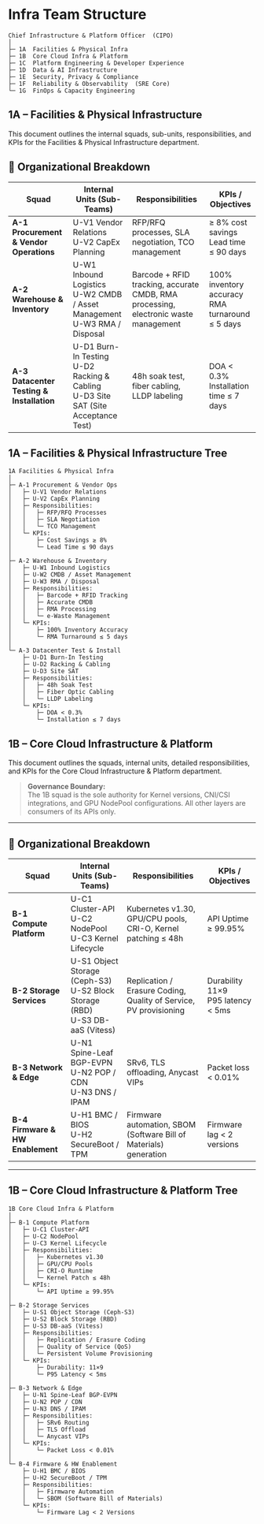 # **Infra Team Structure**

```
Chief Infrastructure & Platform Officer  (CIPO)
│
├─ 1A  Facilities & Physical Infra
├─ 1B  Core Cloud Infra & Platform
├─ 1C  Platform Engineering & Developer Experience
├─ 1D  Data & AI Infrastructure
├─ 1E  Security, Privacy & Compliance
├─ 1F  Reliability & Observability  (SRE Core)
└─ 1G  FinOps & Capacity Engineering
```
## **1A – Facilities & Physical Infrastructure**

This document outlines the internal squads, sub-units, responsibilities, and KPIs for the Facilities & Physical Infrastructure department.

## 📌 Organizational Breakdown

| Squad | Internal Units (Sub-Teams) | Responsibilities | KPIs / Objectives |
|-------|----------------------------|------------------|-------------------|
| **A-1 Procurement & Vendor Operations** | U-V1 Vendor Relations  <br> U-V2 CapEx Planning | RFP/RFQ processes, SLA negotiation, TCO management | ≥ 8% cost savings <br> Lead time ≤ 90 days |
| **A-2 Warehouse & Inventory** | U-W1 Inbound Logistics <br> U-W2 CMDB / Asset Management <br> U-W3 RMA / Disposal | Barcode + RFID tracking, accurate CMDB, RMA processing, electronic waste management | 100% inventory accuracy <br> RMA turnaround ≤ 5 days |
| **A-3 Datacenter Testing & Installation** | U-D1 Burn-In Testing <br> U-D2 Racking & Cabling <br> U-D3 Site SAT (Site Acceptance Test) | 48h soak test, fiber cabling, LLDP labeling | DOA < 0.3% <br> Installation time ≤ 7 days |

## **1A – Facilities & Physical Infrastructure Tree**

```
1A Facilities & Physical Infra
│
├─ A-1 Procurement & Vendor Ops
│   ├─ U-V1 Vendor Relations
│   ├─ U-V2 CapEx Planning
│   ├─ Responsibilities:
│   │   ├─ RFP/RFQ Processes
│   │   ├─ SLA Negotiation
│   │   └─ TCO Management
│   └─ KPIs:
│       ├─ Cost Savings ≥ 8%
│       └─ Lead Time ≤ 90 days
│
├─ A-2 Warehouse & Inventory
│   ├─ U-W1 Inbound Logistics
│   ├─ U-W2 CMDB / Asset Management
│   ├─ U-W3 RMA / Disposal
│   ├─ Responsibilities:
│   │   ├─ Barcode + RFID Tracking
│   │   ├─ Accurate CMDB
│   │   ├─ RMA Processing
│   │   └─ e-Waste Management
│   └─ KPIs:
│       ├─ 100% Inventory Accuracy
│       └─ RMA Turnaround ≤ 5 days
│
└─ A-3 Datacenter Test & Install
    ├─ U-D1 Burn-In Testing
    ├─ U-D2 Racking & Cabling
    ├─ U-D3 Site SAT
    ├─ Responsibilities:
    │   ├─ 48h Soak Test
    │   ├─ Fiber Optic Cabling
    │   └─ LLDP Labeling
    └─ KPIs:
        ├─ DOA < 0.3%
        └─ Installation ≤ 7 days
```

## **1B – Core Cloud Infrastructure & Platform**

This document outlines the squads, internal units, detailed responsibilities, and KPIs for the Core Cloud Infrastructure & Platform department.

> **Governance Boundary:**  
> The 1B squad is the sole authority for Kernel versions, CNI/CSI integrations, and GPU NodePool configurations. All other layers are consumers of its APIs only.

---

## 📌 Organizational Breakdown

| Squad | Internal Units (Sub-Teams) | Responsibilities | KPIs / Objectives |
|-------|----------------------------|------------------|-------------------|
| **B-1 Compute Platform** | U-C1 Cluster-API <br> U-C2 NodePool <br> U-C3 Kernel Lifecycle | Kubernetes v1.30, GPU/CPU pools, CRI-O, Kernel patching ≤ 48h | API Uptime ≥ 99.95% |
| **B-2 Storage Services** | U-S1 Object Storage (Ceph-S3) <br> U-S2 Block Storage (RBD) <br> U-S3 DB-aaS (Vitess) | Replication / Erasure Coding, Quality of Service, PV provisioning | Durability 11×9 <br> P95 latency < 5ms |
| **B-3 Network & Edge** | U-N1 Spine-Leaf BGP-EVPN <br> U-N2 POP / CDN <br> U-N3 DNS / IPAM | SRv6, TLS offloading, Anycast VIPs | Packet loss < 0.01% |
| **B-4 Firmware & HW Enablement** | U-H1 BMC / BIOS <br> U-H2 SecureBoot / TPM | Firmware automation, SBOM (Software Bill of Materials) generation | Firmware lag < 2 versions |

---

## **1B – Core Cloud Infrastructure & Platform Tree**

```
1B Core Cloud Infra & Platform
│
├─ B-1 Compute Platform
│   ├─ U-C1 Cluster-API
│   ├─ U-C2 NodePool
│   ├─ U-C3 Kernel Lifecycle
│   ├─ Responsibilities:
│   │   ├─ Kubernetes v1.30
│   │   ├─ GPU/CPU Pools
│   │   ├─ CRI-O Runtime
│   │   └─ Kernel Patch ≤ 48h
│   └─ KPIs:
│       └─ API Uptime ≥ 99.95%
│
├─ B-2 Storage Services
│   ├─ U-S1 Object Storage (Ceph-S3)
│   ├─ U-S2 Block Storage (RBD)
│   ├─ U-S3 DB-aaS (Vitess)
│   ├─ Responsibilities:
│   │   ├─ Replication / Erasure Coding
│   │   ├─ Quality of Service (QoS)
│   │   └─ Persistent Volume Provisioning
│   └─ KPIs:
│       ├─ Durability: 11×9
│       └─ P95 Latency < 5ms
│
├─ B-3 Network & Edge
│   ├─ U-N1 Spine-Leaf BGP-EVPN
│   ├─ U-N2 POP / CDN
│   ├─ U-N3 DNS / IPAM
│   ├─ Responsibilities:
│   │   ├─ SRv6 Routing
│   │   ├─ TLS Offload
│   │   └─ Anycast VIPs
│   └─ KPIs:
│       └─ Packet Loss < 0.01%
│
└─ B-4 Firmware & HW Enablement
    ├─ U-H1 BMC / BIOS
    ├─ U-H2 SecureBoot / TPM
    ├─ Responsibilities:
    │   ├─ Firmware Automation
    │   └─ SBOM (Software Bill of Materials)
    └─ KPIs:
        └─ Firmware Lag < 2 Versions
```
